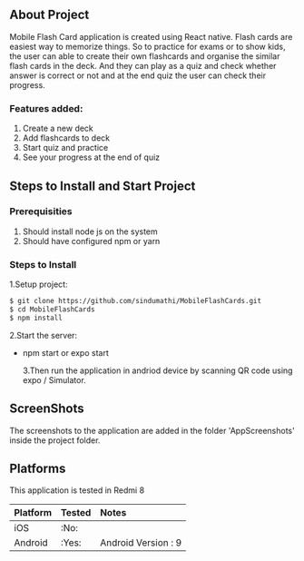 ## About Project

Mobile Flash Card application is created using React native. Flash cards are easiest way to memorize things. So to practice for exams or to show kids, the user can able to create their own flashcards and organise the similar flash cards in the deck. And they can play as a quiz and check whether answer is correct or not and at the end quiz the user can check their progress.

### Features added:

1. Create a new deck<br />
2. Add flashcards to deck<br />
3. Start quiz and practice <br/>
4. See your progress at the end of quiz <br/>

## Steps to Install and Start Project

### Prerequisities

1. Should install node js on the system<br/>
2. Should have configured npm or yarn

### Steps to Install

1.Setup project:

```bash
$ git clone https://github.com/sindumathi/MobileFlashCards.git
$ cd MobileFlashCards
$ npm install
```

2.Start the server:

- npm start or expo start

  3.Then run the application in andriod device by scanning QR code using expo / Simulator.

## ScreenShots

The screenshots to the application are added in the folder 'AppScreenshots' inside the project folder.

## Platforms

This application is tested in Redmi 8

| Platform | Tested | Notes               |
| :------- | :----- | :------------------ |
| iOS      | :No:   |                     |
| Android  | :Yes:  | Android Version : 9 |
